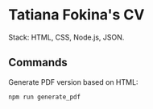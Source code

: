 # Tatiana Fokina's CV

Stack: HTML, CSS, Node.js, JSON.

## Commands

Generate PDF version based on HTML:

```bash
npm run generate_pdf
```
